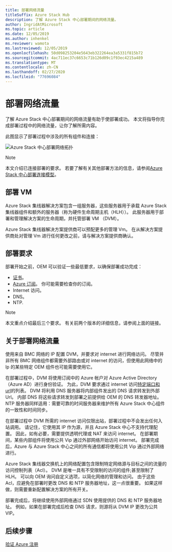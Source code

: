 ```yaml
---
title: 部署网络流量
titleSuffix: Azure Stack Hub
description: 了解 Azure Stack 中心部署期间的网络流量。
author: IngridAtMicrosoft
ms.topic: article
ms.date: 12/05/2019
ms.author: inhenkel
ms.reviewer: wamota
ms.lastreviewed: 12/05/2019
ms.openlocfilehash: 50d098253204e5643eb322264ea3a5331f815b72
ms.sourcegitcommit: 4ac711ec37c6653c71b126d09c1f93ec4215a489
ms.translationtype: MT
ms.contentlocale: zh-CN
ms.lasthandoff: 02/27/2020
ms.locfileid: "77696084"
---
```

# <a name="deployment-network-traffic"></a>部署网络流量

了解 Azure Stack 中心部署期间的网络流量有助于使部署成功。 本文将指导你完成部署过程中的网络流量，让你了解所需内容。

此图显示了部署过程中涉及的所有组件和连接：

![Azure Stack 中心部署网络拓扑](media/deployment-networking/figure1.png)

> [!NOTE]
> 本文介绍已连接部署的要求。 若要了解有关其他部署方法的信息，请参阅[Azure Stack 中心部署连接模型](azure-stack-connection-models.md)。

## <a name="the-deployment-vm"></a>部署 VM

Azure Stack 集线器解决方案包含一组服务器，这些服务器用于承载 Azure Stack 集线器组件和额外的服务器（称为硬件生命周期主机（HLH））。 此服务器用于部署和管理解决方案的生命周期，并托管部署 VM （DVM）。

Azure Stack 集线器解决方案提供商可以预配更多的管理 Vm。 在从解决方案提供商处对管理 Vm 进行任何更改之前，请与解决方案提供商确认。

## <a name="deployment-requirements"></a>部署要求

部署开始之前，OEM 可以验证一些最低要求，以确保部署成功完成：

- [证书](azure-stack-pki-certs.md)。
- [Azure 订阅](azure-stack-validate-registration.md)。 你可能需要检查你的订阅。
- Internet 访问。
- DNS。
- NTP.

> [!NOTE]
> 本文重点介绍最后三个要求。 有关前两个版本的详细信息，请参阅上面的链接。

## <a name="about-deployment-network-traffic"></a>关于部署网络流量

使用来自 BMC 网络的 IP 配置 DVM，并要求对 internet 进行网络访问。 尽管并非所有 BMC 网络组件都需要外部路由或对 internet 的访问，但使用此网络中的 Ip 的某些特定 OEM 组件也可能需要使用它。

在部署过程中，DVM 将使用订阅中的 Azure 帐户对 Azure Active Directory （Azure AD）进行身份验证。 为此，DVM 要求通过 internet 访问[特定端口和 url](azure-stack-integrate-endpoints.md)的列表。 DVM 将利用 DNS 服务器将内部组件发出的 DNS 请求转发到外部 Url。 内部 DNS 将这些请求转发到部署之前提供给 OEM 的 DNS 转发器地址。 NTP 服务器同样适用：需要可靠的时间服务器来维护所有 Azure Stack 中心组件的一致性和时间同步。

在部署过程中 DVM 所需的 internet 访问仅限出站，部署过程中不会发出任何入站调用。 请记住，它使用其 IP 作为源，并且 Azure Stack 中心不支持代理配置。 因此，如有必要，需要提供透明代理或 NAT 来访问 internet。 在部署期间，某些内部组件将使用公共 Vip 通过外部网络开始访问 internet。 部署完成后，Azure 与 Azure Stack 中心之间的所有通信都将使用公共 Vip 通过外部网络进行。

Azure Stack 集线器交换机上的网络配置包含限制特定网络源与目标之间的流量的访问控制列表（Acl）。 DVM 是唯一具有不受限制的访问的组件;甚至限制了 HLH。 可以向 OEM 询问自定义选项，以简化网络的管理和访问。 由于这些 Acl，应避免在部署时更改 DNS 和 NTP 服务器地址，这一点很重要。 如果这样做，则需要重新配置解决方案的所有开关。

部署完成后，将继续使用外部网络通过 SDN 使用提供的 DNS 和 NTP 服务器地址。 例如，如果在部署完成后检查 DNS 请求，则源将从 DVM IP 更改为公共 VIP。

## <a name="next-steps"></a>后续步骤

[验证 Azure 注册](azure-stack-validate-registration.md)
